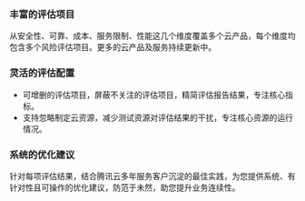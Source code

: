 ### 丰富的评估项目

从安全性、可靠、成本、服务限制、性能这几个维度覆盖多个云产品，每个维度均包含多个风险评估项目。更多的云产品及服务持续更新中。

### 灵活的评估配置

- 可增删的评估项目，屏蔽不关注的评估项目，精简评估报告结果，专注核心指标。
- 支持忽略制定云资源，减少测试资源对评估结果的干扰，专注核心资源的运行情况。

### 系统的优化建议

针对每项评估结果，结合腾讯云多年服务客户沉淀的最佳实践，为您提供系统、有针对性且可操作的优化建议，防范于未然，助您提升业务连续性。
